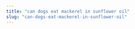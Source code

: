 ```yaml
---
title: "can dogs eat mackerel in sunflower oil"
slug: "can-dogs-eat-mackerel-in-sunflower-oil"
---
```


